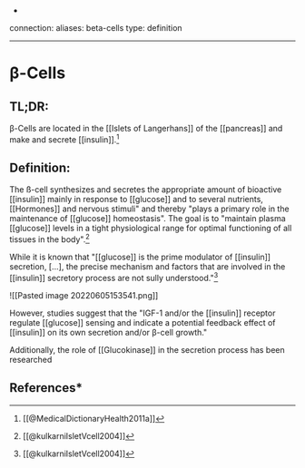 *
connection:
aliases: beta-cells
type: definition

---

# β-Cells


## TL;DR:
β-Cells are located in the [[Islets of Langerhans]] of the [[pancreas]] and make and secrete [[insulin]].[^1]

## Definition:
The ß-cell synthesizes and secretes the appropriate amount of bioactive [[insulin]] mainly in response to [[glucose]] and to several nutrients, [[Hormones]] and nervous stimuli" and thereby "plays a primary role in the maintenance of [[glucose]] homeostasis". The goal is to "maintain plasma [[glucose]] levels in a tight physiological range for optimal functioning of all tissues in the body".[^2]

While it is known that "[[glucose]] is the prime modulator of [[insulin]] secretion, [...], the precise mechanism and factors that are involved in the [[insulin]] secretory process are not sully understood."[^2]

![[Pasted image 20220605153541.png]]

However, studies suggest that the "IGF-1 and/or the [[insulin]] receptor regulate [[glucose]] sensing and indicate a potential feedback effect of [[insulin]] on its own secretion and/or β-cell growth."

Additionally, the role of [[Glucokinase]] in the secretion process has been researched 

## References*

[^1]: [[@MedicalDictionaryHealth2011a]]
[^2]: [[@kulkarniIsletVcell2004]]